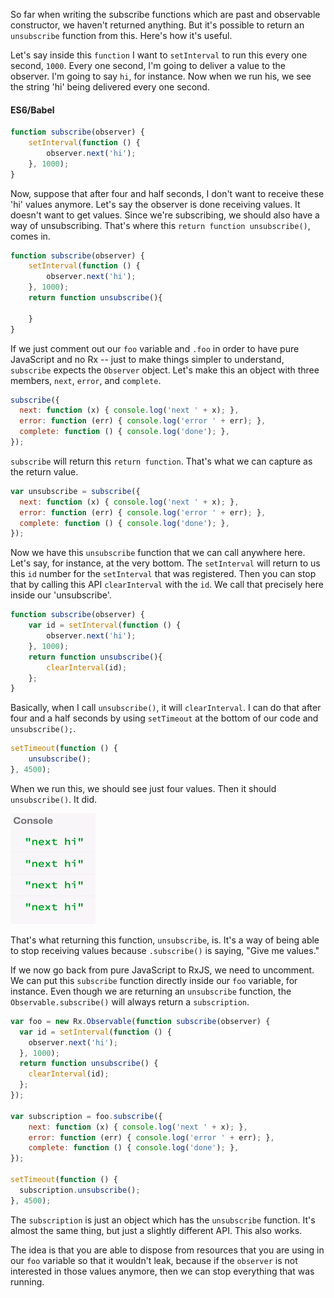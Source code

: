 So far when writing the subscribe functions which are past and observable constructor, we haven't returned anything. But it's possible to return an `unsubscribe` function from this. Here's how it's useful.

Let's say inside this `function` I want to `setInterval` to run this every one second, `1000`. Every one second, I'm going to deliver a value to the observer. I'm going to say `hi`, for instance. Now when we run his, we see the string 'hi' being delivered every one second.

#### ES6/Babel
```javascript
function subscribe(observer) {
    setInterval(function () {
        observer.next('hi');
    }, 1000);
}
```

Now, suppose that after four and half seconds, I don't want to receive these 'hi' values anymore. Let's say the observer is done receiving values. It doesn't want to get values. Since we're subscribing, we should also have a way of unsubscribing. That's where this `return function unsubscribe()`, comes in.

```javascript
function subscribe(observer) {
    setInterval(function () {
        observer.next('hi');
    }, 1000);
    return function unsubscribe(){

    }
}
```

If we just comment out our `foo` variable and `.foo` in order to have pure JavaScript and no Rx -- just to make things simpler to understand, `subscribe` expects the `Observer` object. Let's make this an object with three members, `next`, `error`, and `complete`. 

```javascript
subscribe({
  next: function (x) { console.log('next ' + x); },
  error: function (err) { console.log('error ' + err); },
  complete: function () { console.log('done'); },
});
```

`subscribe` will return this `return function`. That's what we can capture as the return value.

```javascript
var unsubscribe = subscribe({
  next: function (x) { console.log('next ' + x); },
  error: function (err) { console.log('error ' + err); },
  complete: function () { console.log('done'); },
});
```

Now we have this `unsubscribe` function that we can call anywhere here. Let's say, for instance, at the very bottom. The `setInterval` will return to us this `id` number for the `setInterval` that was registered. Then you can stop that by calling this API `clearInterval` with the `id`. We call that precisely here inside our 'unsubscribe'.

```javascript
function subscribe(observer) {
    var id = setInterval(function () {
        observer.next('hi');
    }, 1000);
    return function unsubscribe(){
        clearInterval(id);
    };
}
```

Basically, when I call `unsubscribe()`, it will `clearInterval`. I can do that after four and a half seconds by using `setTimeout` at the bottom of our code and `unsubscribe();`. 

```javascript
setTimeout(function () {
    unsubscribe();
}, 4500);
```

When we run this, we should see just four values. Then it should `unsubscribe()`. It did. 

![Unsubscribe after 4.5 seconds](../images/rxjs-returning-subscriptions-from-the-subscribe-function-unsubscribe-after-4-seconds.png)

That's what returning this function, `unsubscribe`, is. It's a way of being able to stop receiving values because `.subscribe()` is saying, "Give me values."

If we now go back from pure JavaScript to RxJS, we need to uncomment. We can put this `subscribe` function directly inside our `foo` variable, for instance. Even though we are returning an `unsubscribe` function, the `Observable.subscribe()` will always return a `subscription`.

```javascript
var foo = new Rx.Observable(function subscribe(observer) {
  var id = setInterval(function () {
    observer.next('hi');
  }, 1000);
  return function unsubscribe() {
    clearInterval(id);
  };
});

var subscription = foo.subscribe({
    next: function (x) { console.log('next ' + x); },
    error: function (err) { console.log('error ' + err); },
    complete: function () { console.log('done'); },
});
 
setTimeout(function () {
  subscription.unsubscribe();  
}, 4500);
```

The `subscription` is just an object which has the `unsubscribe` function. It's almost the same thing, but just a slightly different API. This also works.

The idea is that you are able to dispose from resources that you are using in our `foo` variable so that it wouldn't leak, because if the `observer` is not interested in those values anymore, then we can stop everything that was running.